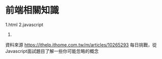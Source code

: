 # 前端相關知識
 1.html
 2.javascript

1. 
資料來源 https://ithelp.ithome.com.tw/m/articles/10265293 
每日挑戰，從Javascript面試題目了解一些你可能忽略的概念